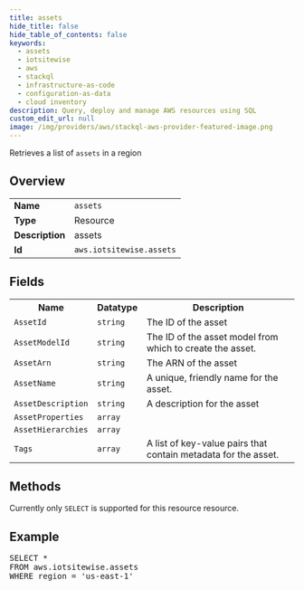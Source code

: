 ```yaml
---
title: assets
hide_title: false
hide_table_of_contents: false
keywords:
  - assets
  - iotsitewise
  - aws
  - stackql
  - infrastructure-as-code
  - configuration-as-data
  - cloud inventory
description: Query, deploy and manage AWS resources using SQL
custom_edit_url: null
image: /img/providers/aws/stackql-aws-provider-featured-image.png
---
```

Retrieves a list of <code>assets</code> in a region

## Overview
<table><tbody>
<tr><td><b>Name</b></td><td><code>assets</code></td></tr>
<tr><td><b>Type</b></td><td>Resource</td></tr>
<tr><td><b>Description</b></td><td>assets</td></tr>
<tr><td><b>Id</b></td><td><code>aws.iotsitewise.assets</code></td></tr>
</tbody></table>

## Fields
<table><tbody>
<tr><th>Name</th><th>Datatype</th><th>Description</th></tr>
<tr><td><code>AssetId</code></td><td><code>string</code></td><td>The ID of the asset</td></tr>
<tr><td><code>AssetModelId</code></td><td><code>string</code></td><td>The ID of the asset model from which to create the asset.</td></tr>
<tr><td><code>AssetArn</code></td><td><code>string</code></td><td>The ARN of the asset</td></tr>
<tr><td><code>AssetName</code></td><td><code>string</code></td><td>A unique, friendly name for the asset.</td></tr>
<tr><td><code>AssetDescription</code></td><td><code>string</code></td><td>A description for the asset</td></tr>
<tr><td><code>AssetProperties</code></td><td><code>array</code></td><td></td></tr>
<tr><td><code>AssetHierarchies</code></td><td><code>array</code></td><td></td></tr>
<tr><td><code>Tags</code></td><td><code>array</code></td><td>A list of key-value pairs that contain metadata for the asset.</td></tr>

</tbody></table>

## Methods
Currently only <code>SELECT</code> is supported for this resource resource.

## Example
<pre>
SELECT *<br/>FROM aws.iotsitewise.assets<br/>WHERE region = 'us-east-1'
</pre>
